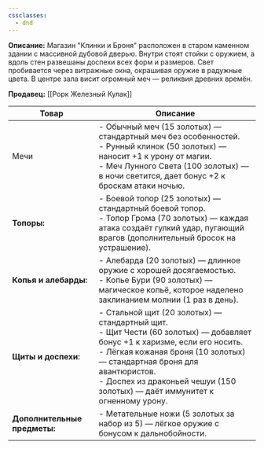 ```yaml
---
cssclasses:
  - dnd
---
```

**Описание:** Магазин "Клинки и Броня" расположен в старом каменном здании с массивной дубовой дверью. Внутри стоят стойки с оружием, а вдоль стен развешаны доспехи всех форм и размеров. Свет пробивается через витражные окна, окрашивая оружие в радужные цвета. В центре зала висит огромный меч — реликвия древних времён.

**Продавец:** [[Рорк Железный Кулак]]

| Товар                        | Описание                                                                                                                                                                                                                                                                                  |
| ---------------------------- | ----------------------------------------------------------------------------------------------------------------------------------------------------------------------------------------------------------------------------------------------------------------------------------------- |
| Мечи                         | - Обычный меч (15 золотых) — стандартный меч без особенностей.<br>- Рунный клинок (50 золотых) — наносит +1 к урону от магии.<br>- Меч Лунного Света (100 золотых) — в ночи светится, дает бонус +2 к броскам атаки ночью.                                                                |
| **Топоры:**                  | - Боевой топор (25 золотых) — стандартный боевой топор.<br>- Топор Грома (70 золотых) — каждая атака создаёт гулкий удар, пугающий врагов (дополнительный бросок на устрашение).                                                                                                          |
| **Копья и алебарды:**        | - Алебарда (20 золотых) — длинное оружие с хорошей досягаемостью.<br>- Копье Бури (90 золотых) — магическое копьё, которое наделено заклинанием молнии (1 раз в день).                                                                                                                    |
| **Щиты и доспехи:**          | - Стальной щит (20 золотых) — стандартный щит.<br>- Щит Чести (60 золотых) — добавляет бонус +1 к харизме, если его носить.<br>- Лёгкая кожаная броня (10 золотых) — стандартная броня для авантюристов.<br>- Доспех из драконьей чешуи (150 золотых) — даёт иммунитет к огненному урону. |
| **Дополнительные предметы:** | - Метательные ножи (5 золотых за набор из 5) — лёгкое оружие с бонусом к дальнобойности.                                                                                                                                                                                                  |

